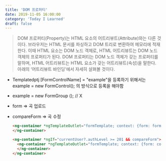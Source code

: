```yaml
---
title: 'DOM 프로퍼티'
date: 2019-11-05 16:00:00
category: 'Today I Learned'
draft: false
---
```




> DOM 프로퍼티(Property)는 HTML 요소의 어트리뷰트(Attribute)와는 다른 것이다. 브라우저는 HTML 문서를 파싱하고 DOM 트리로 변환하여 메모리에 적재한다. 이때 HTML 요소는 DOM 노드 객체로, HTML 어트리뷰트는 DOM 노드 객체의 프로퍼티가 된다. DOM 프로퍼티는 DOM 노드 객체가 갖는 프로퍼티를 말하며, HTML 어트리뷰트는 HTML 요소가 갖는 어트리뷰트(속성)을 말한다. 아래의 ‘어트리뷰트 바인딩’에서 자세히 살펴볼 것이다.

- Templatedptj [FormControlName] = "example"을 등록하기 위해서는 example = new FormControl(); 의 방식으로 등록을 해야함

- example = new FormGroup (); // X

- form ⇒ 곡 업로드

- compareForm ⇒ 곡 수정

  ```html
  <ng-container *ngTemplateOutlet="formTemplate; context: {form: form, formGroup: formGroup, type: 'default'}">
  </ng-container>
  
  <ng-container *ngIf="currentUser?.authLevel >= 201 && compareForm">
    <ng-container *ngTemplateOutlet="formTemplate; context: {form: compareForm, formGroup: compareFormGroup, type: 'current'}">
    </ng-container>
  </ng-container>
  ```

  

